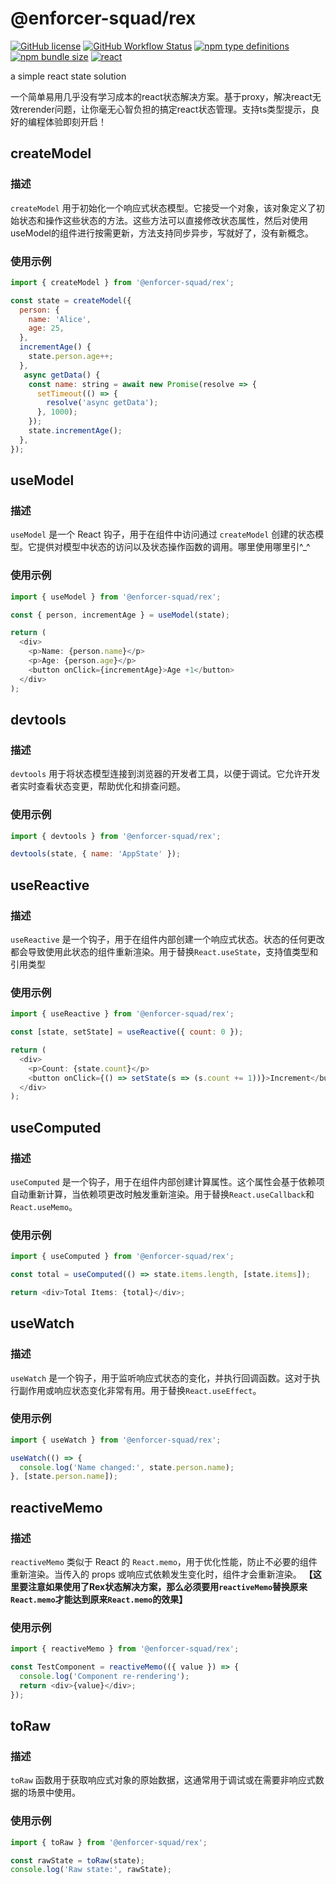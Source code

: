 # @enforcer-squad/rex

[![GitHub license](https://img.shields.io/github/license/enforcer-squad/rex?style=flat-square)](https://github.com/enforcer-squad/rex/blob/main/LICENSE)
[![GitHub Workflow Status](https://img.shields.io/github/actions/workflow/status/enforcer-squad/rex/test.yml?branch=main&color=blue&style=flat-square)](https://github.com/enforcer-squad/rex/actions/workflows/test.yml)
[![npm type definitions](https://img.shields.io/npm/types/typescript?color=orange&style=flat-square)](https://github.com/enforcer-squad/rex/blob/main/src/index.ts)
[![npm bundle size](https://img.shields.io/bundlephobia/minzip/@enforcer-squad/rex?color=brightgreen&style=flat-square)](https://bundlephobia.com/result?p=@enforcer-squad/rex)
[![react](https://img.shields.io/badge/React-%3E%3D18.0.0-green.svg?style=flat-square)](https://img.shields.io/badge/React-%3E=18.0.0-green.svg?style=flat-square)

a simple react state solution

一个简单易用几乎没有学习成本的react状态解决方案。基于proxy，解决react无效rerender问题，让你毫无心智负担的搞定react状态管理。支持ts类型提示，良好的编程体验即刻开启！

## createModel

### 描述

`createModel` 用于初始化一个响应式状态模型。它接受一个对象，该对象定义了初始状态和操作这些状态的方法。这些方法可以直接修改状态属性，然后对使用useModel的组件进行按需更新，方法支持同步异步，写就好了，没有新概念。

### 使用示例

```javascript
import { createModel } from '@enforcer-squad/rex';

const state = createModel({
  person: {
    name: 'Alice',
    age: 25,
  },
  incrementAge() {
    state.person.age++;
  },
   async getData() {
    const name: string = await new Promise(resolve => {
      setTimeout(() => {
        resolve('async getData');
      }, 1000);
    });
    state.incrementAge();
  },
});
```

## useModel

### 描述

`useModel` 是一个 React 钩子，用于在组件中访问通过 `createModel` 创建的状态模型。它提供对模型中状态的访问以及状态操作函数的调用。哪里使用哪里引^\_^

### 使用示例

```javascript
import { useModel } from '@enforcer-squad/rex';

const { person, incrementAge } = useModel(state);

return (
  <div>
    <p>Name: {person.name}</p>
    <p>Age: {person.age}</p>
    <button onClick={incrementAge}>Age +1</button>
  </div>
);
```

## devtools

### 描述

`devtools` 用于将状态模型连接到浏览器的开发者工具，以便于调试。它允许开发者实时查看状态变更，帮助优化和排查问题。

### 使用示例

```javascript
import { devtools } from '@enforcer-squad/rex';

devtools(state, { name: 'AppState' });
```

## useReactive

### 描述

`useReactive` 是一个钩子，用于在组件内部创建一个响应式状态。状态的任何更改都会导致使用此状态的组件重新渲染。用于替换`React.useState`，支持值类型和引用类型

### 使用示例

```javascript
import { useReactive } from '@enforcer-squad/rex';

const [state, setState] = useReactive({ count: 0 });

return (
  <div>
    <p>Count: {state.count}</p>
    <button onClick={() => setState(s => (s.count += 1))}>Increment</button>
  </div>
);
```

## useComputed

### 描述

`useComputed` 是一个钩子，用于在组件内部创建计算属性。这个属性会基于依赖项自动重新计算，当依赖项更改时触发重新渲染。用于替换`React.useCallback`和`React.useMemo`。

### 使用示例

```javascript
import { useComputed } from '@enforcer-squad/rex';

const total = useComputed(() => state.items.length, [state.items]);

return <div>Total Items: {total}</div>;
```

## useWatch

### 描述

`useWatch` 是一个钩子，用于监听响应式状态的变化，并执行回调函数。这对于执行副作用或响应状态变化非常有用。用于替换`React.useEffect`。

### 使用示例

```javascript
import { useWatch } from '@enforcer-squad/rex';

useWatch(() => {
  console.log('Name changed:', state.person.name);
}, [state.person.name]);
```

## reactiveMemo

### 描述

`reactiveMemo` 类似于 React 的 `React.memo`，用于优化性能，防止不必要的组件重新渲染。当传入的 props 或响应式依赖发生变化时，组件才会重新渲染。
**【这里要注意如果使用了Rex状态解决方案，那么必须要用`reactiveMemo`替换原来`React.memo`才能达到原来`React.memo`的效果】**

### 使用示例

```javascript
import { reactiveMemo } from '@enforcer-squad/rex';

const TestComponent = reactiveMemo(({ value }) => {
  console.log('Component re-rendering');
  return <div>{value}</div>;
});
```

## toRaw

### 描述

`toRaw` 函数用于获取响应式对象的原始数据，这通常用于调试或在需要非响应式数据的场景中使用。

### 使用示例

```javascript
import { toRaw } from '@enforcer-squad/rex';

const rawState = toRaw(state);
console.log('Raw state:', rawState);
```
